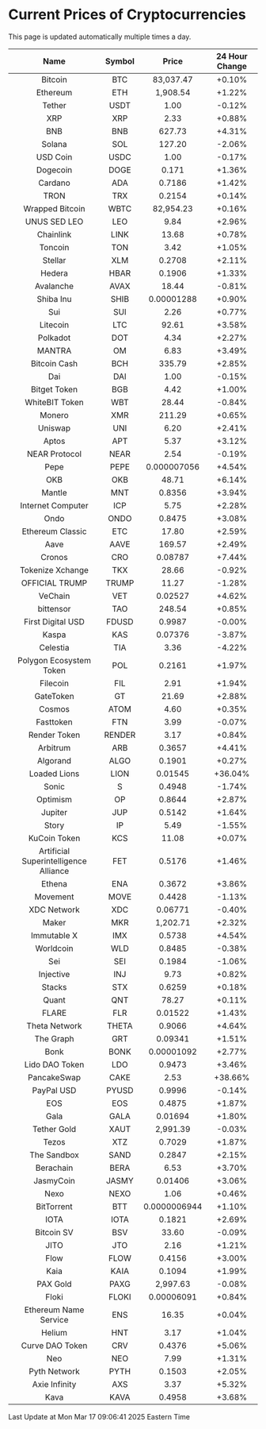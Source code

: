 # Current Prices of Cryptocurrencies
This page is updated automatically multiple times a day.

| Name | Symbol | Price | 24 Hour Change |
| :---: |:---:| :---: | :---: |
| Bitcoin | BTC | 83,037.47 | +0.10% |
| Ethereum | ETH | 1,908.54 | +1.22% |
| Tether | USDT | 1.00 | -0.12% |
| XRP | XRP | 2.33 | +0.88% |
| BNB | BNB | 627.73 | +4.31% |
| Solana | SOL | 127.20 | -2.06% |
| USD Coin | USDC | 1.00 | -0.17% |
| Dogecoin | DOGE | 0.171 | +1.36% |
| Cardano | ADA | 0.7186 | +1.42% |
| TRON | TRX | 0.2154 | +0.14% |
| Wrapped Bitcoin | WBTC | 82,954.23 | +0.16% |
| UNUS SED LEO | LEO | 9.84 | +2.96% |
| Chainlink | LINK | 13.68 | +0.78% |
| Toncoin | TON | 3.42 | +1.05% |
| Stellar | XLM | 0.2708 | +2.11% |
| Hedera | HBAR | 0.1906 | +1.33% |
| Avalanche | AVAX | 18.44 | -0.81% |
| Shiba Inu | SHIB | 0.00001288 | +0.90% |
| Sui | SUI | 2.26 | +0.77% |
| Litecoin | LTC | 92.61 | +3.58% |
| Polkadot | DOT | 4.34 | +2.27% |
| MANTRA | OM | 6.83 | +3.49% |
| Bitcoin Cash | BCH | 335.79 | +2.85% |
| Dai | DAI | 1.00 | -0.15% |
| Bitget Token | BGB | 4.42 | +1.00% |
| WhiteBIT Token | WBT | 28.44 | -0.84% |
| Monero | XMR | 211.29 | +0.65% |
| Uniswap | UNI | 6.20 | +2.41% |
| Aptos | APT | 5.37 | +3.12% |
| NEAR Protocol | NEAR | 2.54 | -0.19% |
| Pepe | PEPE | 0.000007056 | +4.54% |
| OKB | OKB | 48.71 | +6.14% |
| Mantle | MNT | 0.8356 | +3.94% |
| Internet Computer | ICP | 5.75 | +2.28% |
| Ondo | ONDO | 0.8475 | +3.08% |
| Ethereum Classic | ETC | 17.80 | +2.59% |
| Aave | AAVE | 169.57 | +2.49% |
| Cronos | CRO | 0.08787 | +7.44% |
| Tokenize Xchange | TKX | 28.66 | -0.92% |
| OFFICIAL TRUMP | TRUMP | 11.27 | -1.28% |
| VeChain | VET | 0.02527 | +4.62% |
| bittensor | TAO | 248.54 | +0.85% |
| First Digital USD | FDUSD | 0.9987 | -0.00% |
| Kaspa | KAS | 0.07376 | -3.87% |
| Celestia | TIA | 3.36 | -4.22% |
| Polygon Ecosystem Token | POL | 0.2161 | +1.97% |
| Filecoin | FIL | 2.91 | +1.94% |
| GateToken | GT | 21.69 | +2.88% |
| Cosmos | ATOM | 4.60 | +0.35% |
| Fasttoken | FTN | 3.99 | -0.07% |
| Render Token | RENDER | 3.17 | +0.84% |
| Arbitrum | ARB | 0.3657 | +4.41% |
| Algorand | ALGO | 0.1901 | +0.27% |
| Loaded Lions | LION | 0.01545 | +36.04% |
| Sonic | S | 0.4948 | -1.74% |
| Optimism | OP | 0.8644 | +2.87% |
| Jupiter | JUP | 0.5142 | +1.64% |
| Story | IP | 5.49 | -1.55% |
| KuCoin Token | KCS | 11.08 | +0.07% |
| Artificial Superintelligence Alliance | FET | 0.5176 | +1.46% |
| Ethena | ENA | 0.3672 | +3.86% |
| Movement | MOVE | 0.4428 | -1.13% |
| XDC Network | XDC | 0.06771 | -0.40% |
| Maker | MKR | 1,202.71 | +2.32% |
| Immutable X | IMX | 0.5738 | +4.54% |
| Worldcoin | WLD | 0.8485 | -0.38% |
| Sei | SEI | 0.1984 | -1.06% |
| Injective | INJ | 9.73 | +0.82% |
| Stacks | STX | 0.6259 | +0.18% |
| Quant | QNT | 78.27 | +0.11% |
| FLARE | FLR | 0.01522 | +1.43% |
| Theta Network | THETA | 0.9066 | +4.64% |
| The Graph | GRT | 0.09341 | +1.51% |
| Bonk | BONK | 0.00001092 | +2.77% |
| Lido DAO Token | LDO | 0.9473 | +3.46% |
| PancakeSwap | CAKE | 2.53 | +38.66% |
| PayPal USD | PYUSD | 0.9996 | -0.14% |
| EOS | EOS | 0.4875 | +1.87% |
| Gala | GALA | 0.01694 | +1.80% |
| Tether Gold | XAUT | 2,991.39 | -0.03% |
| Tezos | XTZ | 0.7029 | +1.87% |
| The Sandbox | SAND | 0.2847 | +2.15% |
| Berachain | BERA | 6.53 | +3.70% |
| JasmyCoin | JASMY | 0.01406 | +3.06% |
| Nexo | NEXO | 1.06 | +0.46% |
| BitTorrent | BTT | 0.0000006944 | +1.10% |
| IOTA | IOTA | 0.1821 | +2.69% |
| Bitcoin SV | BSV | 33.60 | -0.09% |
| JITO | JTO | 2.16 | +1.21% |
| Flow | FLOW | 0.4156 | +3.00% |
| Kaia | KAIA | 0.1094 | +1.99% |
| PAX Gold | PAXG | 2,997.63 | -0.08% |
| Floki | FLOKI | 0.00006091 | +0.84% |
| Ethereum Name Service | ENS | 16.35 | +0.04% |
| Helium | HNT | 3.17 | +1.04% |
| Curve DAO Token | CRV | 0.4376 | +5.06% |
| Neo | NEO | 7.99 | +1.31% |
| Pyth Network | PYTH | 0.1503 | +2.05% |
| Axie Infinity | AXS | 3.37 | +5.32% |
| Kava | KAVA | 0.4958 | +3.68% |

Last Update at Mon Mar 17 09:06:41 2025 Eastern Time